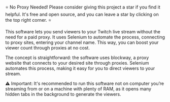 ⭐ No Proxy Needed! Please consider giving this project a star if you find it helpful. It's free and open source, and you can leave a star by clicking on the top right corner. ⭐

This software lets you send viewers to your Twitch live stream without the need for a paid proxy. It uses Selenium to automate the process, connecting to proxy sites, entering your channel name. This way, you can boost your viewer count through proxies at no cost.

The concept is straightforward: the software uses blockway, a proxy website that connects to your desired site through proxies. Selenium automates this process, making it easy for you to direct viewers to your stream.

⚠️ Important: It's recommended to run this software not on computer you’re streaming from or on a machine with plenty of RAM, as it opens many hidden tabs in the background to generate the viewers.